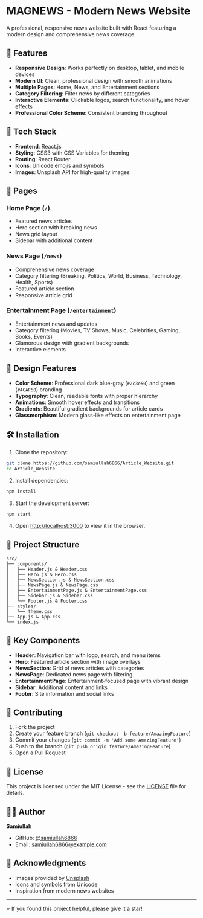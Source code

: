# MAGNEWS - Modern News Website

A professional, responsive news website built with React featuring a modern design and comprehensive news coverage.

## 🌟 Features

- **Responsive Design**: Works perfectly on desktop, tablet, and mobile devices
- **Modern UI**: Clean, professional design with smooth animations
- **Multiple Pages**: Home, News, and Entertainment sections
- **Category Filtering**: Filter news by different categories
- **Interactive Elements**: Clickable logos, search functionality, and hover effects
- **Professional Color Scheme**: Consistent branding throughout

## 🚀 Tech Stack

- **Frontend**: React.js
- **Styling**: CSS3 with CSS Variables for theming
- **Routing**: React Router
- **Icons**: Unicode emojis and symbols
- **Images**: Unsplash API for high-quality images

## 📱 Pages

### Home Page (`/`)
- Featured news articles
- Hero section with breaking news
- News grid layout
- Sidebar with additional content

### News Page (`/news`)
- Comprehensive news coverage
- Category filtering (Breaking, Politics, World, Business, Technology, Health, Sports)
- Featured article section
- Responsive article grid

### Entertainment Page (`/entertainment`)
- Entertainment news and updates
- Category filtering (Movies, TV Shows, Music, Celebrities, Gaming, Books, Events)
- Glamorous design with gradient backgrounds
- Interactive elements

## 🎨 Design Features

- **Color Scheme**: Professional dark blue-gray (`#2c3e50`) and green (`#4CAF50`) branding
- **Typography**: Clean, readable fonts with proper hierarchy
- **Animations**: Smooth hover effects and transitions
- **Gradients**: Beautiful gradient backgrounds for article cards
- **Glassmorphism**: Modern glass-like effects on entertainment page

## 🛠️ Installation

1. Clone the repository:
```bash
git clone https://github.com/samiullah6866/Article_Website.git
cd Article_Website
```

2. Install dependencies:
```bash
npm install
```

3. Start the development server:
```bash
npm start
```

4. Open [http://localhost:3000](http://localhost:3000) to view it in the browser.

## 📁 Project Structure

```
src/
├── components/
│   ├── Header.js & Header.css
│   ├── Hero.js & Hero.css
│   ├── NewsSection.js & NewsSection.css
│   ├── NewsPage.js & NewsPage.css
│   ├── EntertainmentPage.js & EntertainmentPage.css
│   ├── Sidebar.js & Sidebar.css
│   └── Footer.js & Footer.css
├── styles/
│   └── theme.css
├── App.js & App.css
└── index.js
```

## 🎯 Key Components

- **Header**: Navigation bar with logo, search, and menu items
- **Hero**: Featured article section with image overlays
- **NewsSection**: Grid of news articles with categories
- **NewsPage**: Dedicated news page with filtering
- **EntertainmentPage**: Entertainment-focused page with vibrant design
- **Sidebar**: Additional content and links
- **Footer**: Site information and social links



## 🤝 Contributing

1. Fork the project
2. Create your feature branch (`git checkout -b feature/AmazingFeature`)
3. Commit your changes (`git commit -m 'Add some AmazingFeature'`)
4. Push to the branch (`git push origin feature/AmazingFeature`)
5. Open a Pull Request

## 📄 License

This project is licensed under the MIT License - see the [LICENSE](LICENSE) file for details.

## 👨‍💻 Author

**Samiullah**
- GitHub: [@samiullah6866](https://github.com/samiullah6866)
- Email: samiullah6866@example.com

## 🙏 Acknowledgments

- Images provided by [Unsplash](https://unsplash.com)
- Icons and symbols from Unicode
- Inspiration from modern news websites

---

⭐ If you found this project helpful, please give it a star!

